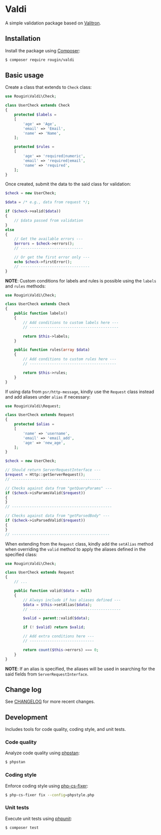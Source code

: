# Valdi

A simple validation package based on [Valitron](https://github.com/vlucas/valitron).

## Installation

Install the package using [Composer](https://getcomposer.org/):

``` bash
$ composer require rougin/valdi
```

## Basic usage

Create a class that extends to `Check` class:

``` php
use Rougin\Valdi\Check;

class UserCheck extends Check
{
    protected $labels =
    [
        'age' => 'Age',
        'email' => 'Email',
        'name' => 'Name',
    ];

    protected $rules =
    [
        'age' => 'required|numeric',
        'email' => 'required|email',
        'name' => 'required',
    ];
}
```

Once created, submit the data to the said class for validation:

``` php
$check = new UserCheck;

$data = /* e.g., data from request */;

if ($check->valid($data))
{
    // $data passed from validation
}
else
{
    // Get the available errors ---
    $errors = $check->errors();
    // ----------------------------

    // Or get the first error only ---
    echo $check->firstError();
    // -------------------------------
}
```

**NOTE**: Custom conditions for labels and rules is possible using the `labels` and `rules` methods:

``` php
use Rougin\Valdi\Check;

class UserCheck extends Check
{
    public function labels()
    {
        // Add conditions to custom labels here ---
        // ----------------------------------------

        return $this->labels;
    }

    public function rules(array $data)
    {
        // Add conditions to custom rules here ---
        // ---------------------------------------

        return $this->rules;
    }
}
```

If using data from `psr/http-message`, kindly use the `Request` class instead and add aliases under `alias` if necessary:

``` php
use Rougin\Valdi\Request;

class UserCheck extends Request
{
    protected $alias =
    [
        'name' => 'username',
        'email' => 'email_add',
        'age' => 'new_age',
    ];
}
```

``` php
$check = new UserCheck;

// Should return ServerRequestInterface ---
$request = Http::getServerRequest();
// ----------------------------------------

// Checks against data from "getQueryParams" ---
if ($check->isParamsValid($request))
{
}
// ---------------------------------------------

// Checks against data from "getParsedBody" ---
if ($check->isParsedValid($request))
{
}
// --------------------------------------------
```

When extending from the `Request` class, kindly add the `setAlias` method when overriding the `valid` method to apply the aliases defined in the specified class:

``` php
use Rougin\Valdi\Check;

class UserCheck extends Request
{
    // ...

    public function valid($data = null)
    {
        // Always include if has aliases defined ---
        $data = $this->setAlias($data);
        // -----------------------------------------

        $valid = parent::valid($data);

        if (! $valid) return $valid;

        // Add extra conditions here ---
        // -----------------------------

        return count($this->errors) === 0;
    }
}
```

**NOTE**: If an alias is specified, the aliases will be used in searching for the said fields from `ServerRequestInterface`.

## Change log

See [CHANGELOG](CHANGELOG.md) for more recent changes.

## Development

Includes tools for code quality, coding style, and unit tests.

### Code quality

Analyze code quality using [phpstan](https://phpstan.org/):

``` bash
$ phpstan
```

### Coding style

Enforce coding style using [php-cs-fixer](https://cs.symfony.com/):

``` bash
$ php-cs-fixer fix --config=phpstyle.php
```

### Unit tests

Execute unit tests using [phpunit](https://phpunit.de/index.html):

``` bash
$ composer test
```

